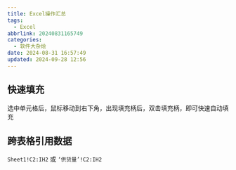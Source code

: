 ```yaml
---
title: Excel操作汇总
tags:
  - Excel
abbrlink: 20240831165749
categories:
  - 软件大杂烩
date: 2024-08-31 16:57:49
updated: 2024-09-28 12:56
---
```


## 快速填充

选中单元格后，鼠标移动到右下角，出现填充柄后，双击填充柄，即可快速自动填充

## 跨表格引用数据

`Sheet1!C2:IH2` 或 `‘供货量’!C2:IH2`

